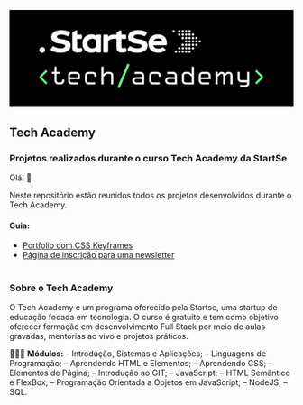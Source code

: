 ![](https://github.com/thaisohashi/startse-tech-academy/blob/main/header-startse.png?raw=true)

## Tech Academy
### Projetos realizados durante o curso Tech Academy da StartSe

Olá! 👋

Neste repositório estão reunidos todos os projetos desenvolvidos durante o Tech Academy.

#### Guia:
- [Portfolio com CSS Keyframes](https://github.com/thaisohashi/tech-academy-portfolio)
- [Página de inscrição para uma newsletter](https://github.com/thaisohashi/tech-academy-newsletter)

#
### Sobre o Tech Academy

O Tech Academy é um programa oferecido pela Startse, uma startup de educação focada em tecnologia. O curso é gratuito e tem como objetivo oferecer formação em desenvolvimento Full Stack por meio de aulas gravadas, mentorias ao vivo e projetos práticos.

👩🏻‍💻 **Módulos:**
–  Introdução, Sistemas e Aplicações;
–  Linguagens de Programação;
–  Aprendendo HTML e Elementos;
–  Aprendendo CSS;
–  Elementos de Página;
–  Introdução ao GIT;
–  JavaScript;
–  HTML Semântico e FlexBox;
–  Programação Orientada a Objetos em JavaScript;
–  NodeJS;
–  SQL.